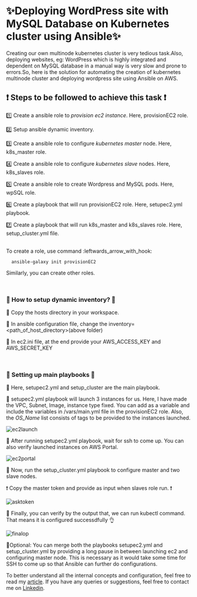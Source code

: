 # :sparkles:Deploying WordPress site with MySQL Database on Kubernetes cluster using Ansible:sparkles:
Creating our own multinode kubernetes cluster is very tedious task.Also, deploying websites, eg: WordPress which is highly integrated and dependent on MySQL database in a manual way is very slow and prone to errors.So, here is the solution for automating the creation of kubernetes multinode cluster and deploying wordpress site using Ansible on AWS. 

## :heavy_exclamation_mark: Steps to be followed to achieve this task :heavy_exclamation_mark: 

:one: Create a ansible role to *provision ec2 instance*. Here, provisionEC2 role. 

:two: Setup ansible dynamic inventory. 

:three: Create a ansible role to configure *kubernetes master* node. Here, k8s_master role. 

:four: Create a ansible role to configure *kubernetes slave* nodes. Here, k8s_slaves role. 

:five: Create a ansible role to create Wordpress and MySQL pods. Here, wpSQL role. 

:six: Create a playbook that will run provisionEC2 role. Here, setupec2.yml playbook. 

:seven: Create a playbook that will run k8s_master and k8s_slaves role. Here, setup_cluster.yml file. 

 <br>
To create a role, use command :leftwards_arrow_with_hook:

      ansible-galaxy init provisionEC2 
     
Similarly, you can create other roles. 

<br>

### :beginner: How to setup dynamic inventory? :beginner:
:pushpin: Copy the hosts directory in your workspace. 

:pushpin: In ansible configuration file, change the inventory=<path_of_host_directory>(above folder) 

:pushpin: In ec2.ini file, at the end provide your AWS_ACCESS_KEY and AWS_SECRET_KEY 

<br>

### :dart: Setting up main playbooks :dart:
:pushpin: Here, setupec2.yml and setup_cluster are the main playbook. 

:pushpin: setupec2.yml playbook will launch 3 instances for us. Here, I have made the VPC, Subnet, Image, instance type fixed. You can add as a variable and include the variables in /vars/main.yml file in the provisionEC2 role. Also, the *OS_Name* list consists of tags to be provided to the instances launched. 

![ec2launch](https://miro.medium.com/max/875/1*lvKRd7sTC1_dwi4unz102Q.png) 

:pushpin: After running setupec2.yml playbook, wait for ssh to come up. You can also verify launched instances on AWS Portal. 

![ec2portal](https://miro.medium.com/max/875/1*UhEG8iIJCM0k9qmhAEGLaA.png)

:pushpin: Now, run the setup_cluster.yml playbook to configure master and two slave nodes. 


:exclamation: Copy the master token and provide as input when slaves role run. :exclamation:

![asktoken](https://miro.medium.com/max/875/1*7lEocQjVgZavp0r2XxL9Kw.png) 

:pushpin: Finally, you can verify by the output that, we can run kubectl command. That means it is configured successdfully :ok_hand: 

![finalop](https://miro.medium.com/max/875/1*6zMKuAOSY0hFnDTU2f5fEQ.png) 

:pushpin:Optional: You can merge both the playbooks setupec2.yml and setup_cluster.yml by providing a long pause in between launching ec2 and configuring master node. This is necessary as it would take some time for SSH to come up so that Ansible can further do configurations.

To better understand all the internal concepts and configuration, feel free to read my [article](https://tirth1272.medium.com/%EF%B8%8Fcreating-a-multi-node-kubernetes-cluster-on-aws-using-ansible-%EF%B8%8F-6acbb6ffc21f). If you have any queries or suggestions, feel free to contact me on [Linkedin](https://www.linkedin.com/in/tirupatel/).
